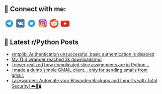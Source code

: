 ## 🔎 Connect with me:
[<img src="https://github.com/bullbesh/bullbesh/blob/main/images/Telegram.png" width="32" height="32" />](https://t.me/bullbesh)
[<img src="https://github.com/bullbesh/bullbesh/blob/main/images/VK.png" width="32" height="32" />](https://vk.com/bullbesh)
[<img src="https://github.com/bullbesh/bullbesh/blob/main/images/Twitter.png" width="32" height="32" />](https://twitter.com/bullbesh1)
[<img src="https://github.com/bullbesh/bullbesh/blob/main/images/Instagram.png" width="32" height="32" />](https://www.instagram.com/bullbesh)
[<img src="https://github.com/bullbesh/bullbesh/blob/main/images/Reddit.png" width="32" height="32" />](https://www.reddit.com/user/bullbesh)
[<img src="https://github.com/bullbesh/bullbesh/blob/main/images/YouTube.png" width="32" height="32" />](https://www.youtube.com/channel/UCtfjRs6uzgq5mfm8S06WTcg)

## 📕 Latest r/Python Posts
<!-- BLOG-POST-LIST:START -->
- [smtplib: Authentication unsuccessful, basic authentication is disabled](https://www.reddit.com/r/Python/comments/1fw5iza/smtplib_authentication_unsuccessful_basic/)
- [My TLS wrapper reached 3k downloads/mo](https://www.reddit.com/r/Python/comments/1fw2mfk/my_tls_wrapper_reached_3k_downloadsmo/)
- [I never realized how complicated slice assignments are in Python...](https://www.reddit.com/r/Python/comments/1fvyu8b/i_never_realized_how_complicated_slice/)
- [I made a dumb simple GMAIL client... only for sending emails from gmail.](https://www.reddit.com/r/Python/comments/1fvxpkj/i_made_a_dumb_simple_gmail_client_only_for/)
- [Lazywarden: Automate your Bitwarden Backups and Imports with Total Security! ☁️🔐🖥️](https://www.reddit.com/r/Python/comments/1fvw58w/lazywarden_automate_your_bitwarden_backups_and/)
<!-- BLOG-POST-LIST:END -->
